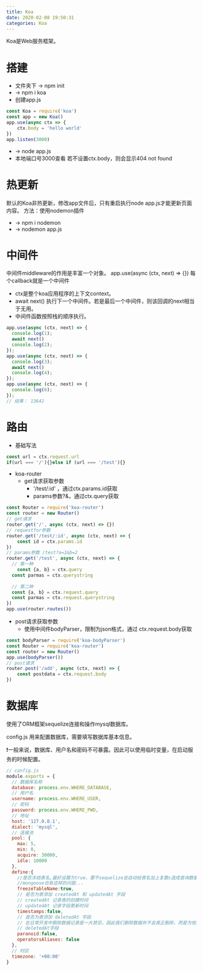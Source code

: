 ```yaml
---
title: Koa
date: 2020-02-08 19:50:31
categories: Koa
---
```

Koa是Web服务框架。
# 搭建
- 文件夹下 -> npm init
- -> npm i koa
- 创建app.js
```js
const Koa = require('koa')
const app = new Koa()
app.use(async ctx => {
    ctx.body = 'hello world'
})
app.listen(3000)
```
- -> node app.js
- 本地端口号3000查看
若不设置ctx.body，则会显示404 not found
# 热更新
默认的Koa非热更新，修改app文件后，只有重启执行node app.js才能更新页面内容。
方法：使用nodemon插件
- -> npm i nodemon
- -> nodemon app.js
# 中间件
中间件middleware的作用是丰富一个对象。
app.use(async (ctx, next) => {}) 每个callback就是一个中间件
- ctx是整个koa应用程序的上下文context。
- await next() 执行下一个中间件。若是最后一个中间件，则该回调的next相当于无用。
- 中间件函数按照栈的顺序执行。
```js
app.use(async (ctx, next) => {
  console.log(1);
  await next()
  console.log(2);
});
app.use(async (ctx, next) => {
  console.log(3);
  await next()
  console.log(4);
});
app.use(async (ctx, next) => {
  console.log(6);
});
// 结果： 13642
```
# 路由
- 基础写法
```js
const url = ctx.request.url
if(url === '/'){}else if (url === '/test'){}
```
- koa-router
  - get请求获取参数
    - '/test/:id' ，通过ctx.params.id获取
    - params参数?&，通过ctx.query获取

```js
const Router = require('koa-router')
const router = new Router()
// get请求
router.get('/', async (ctx, next) => {})
// requestfor参数
router.get('/test/:id', async (ctx, next) => {
    const id = ctx.params.id
})
// params参数 /test?a=1&b=2
router.get('/test', async (ctx, next) => {
  // 第一种
    const {a, b} = ctx.query
  const parmas = ctx.querystring
  
  // 第二种
  const {a, b} = ctx.request.query
  const parmas = ctx.request.querystring
})
app.use(router.routes())
```

  - post请求获取参数
    - 使用中间件bodyParser，限制为json格式，通过
ctx.request.body获取

```js
const bodyParser = require('koa-bodyParser')
const Router = require('koa-router')
const router = new Router()
app.use(bodyParser())
// post请求
router.post('/add', async (ctx, next) => {
    const postdata = ctx.request.body
})
```
# 数据库
使用了ORM框架sequelize连接和操作mysql数据库。

config.js 用来配置数据库，需要填写数据库基本信息。

❗️一般来说，数据库、用户名和密码不可暴露。因此可以使用临时变量，在启动服务的时候配置。
```js
// config.js
module.exports = {
  // 数据库名称
  database: process.env.WHERE_DATABASE,
  // 用户名
  username: process.env.WHERE_USER,
  // 密码
  password: process.env.WHERE_PWD,
  // 地址
  host: '127.0.0.1',
  dialect: 'mysql',
  // 连接池
  pool: {
    max: 5,
    min: 0,
    acquire: 30000,
    idle: 10000
  },
  define:{
    //是否冻结表名,最好设置为true，要不sequelize会自动给表名加上复数s造成查询数据失败。
    //mongoose也有这样的问题...
    freezeTableName:true,
    // 是否为表添加 createdAt 和 updatedAt 字段
    // createdAt 记录表的创建时间
    // updatedAt 记录字段更新时间
    timestamps:false,
    // 是否为表添加 deletedAt 字段
    // 在日常开发中删除数据记录是一大禁忌，因此我们删除数据并不会真正删除，而是为他添加
    // deletedAt字段
    paranoid:false,
    operatorsAliases: false
  },
  // 时区
  timezone: '+08:00'
}
```